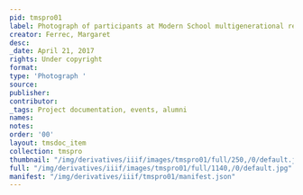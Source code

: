 ```yaml
---
pid: tmspro01
label: Photograph of participants at Modern School multigenerational reunion
creator: Ferrec, Margaret
desc:
_date: April 21, 2017
rights: Under copyright
format:
type: 'Photograph '
source:
publisher:
contributor:
_tags: Project documentation, events, alumni
names:
notes:
order: '00'
layout: tmsdoc_item
collection: tmspro
thumbnail: "/img/derivatives/iiif/images/tmspro01/full/250,/0/default.jpg"
full: "/img/derivatives/iiif/images/tmspro01/full/1140,/0/default.jpg"
manifest: "/img/derivatives/iiif/tmspro01/manifest.json"
---
```

